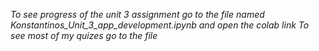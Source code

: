 *To see progress of the unit 3 assignment go to the file named Konstantinos_Unit_3_app_development.ipynb and open the colab link*
*To see most of my quizes go to the file*
